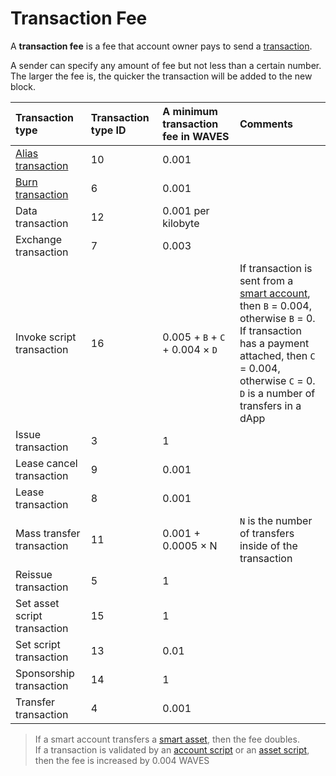 # Transaction Fee

A **transaction fee** is a fee that account owner pays to send a [transaction](/blockchain/transaction.md).

A sender can specify any amount of fee but not less than a certain number. The larger the fee is, the quicker the transaction will be added to the new block.

| Transaction type | Transaction type ID | A minimum transaction fee in WAVES | Comments |
| :--- | :--- | :--- | :--- |
| [Alias transaction](/blockchain/transaction-type/alias-transaction.md) | 10 | 0.001 | |
| [Burn transaction](/blockchain/transaction-type/burn-transaction.md) | 6 | 0.001 | |
| Data transaction | 12 | 0.001 per kilobyte | |
| Exchange transaction | 7 | 0.003 | |
| Invoke script transaction | 16 | 0.005 + `B` + `C` + 0.004 × `D` | If transaction is sent from a [smart account](/blockchain/smart-account.md), then `B` = 0.004, otherwise `B` = 0. <br>If transaction has a payment attached, then `C` = 0.004, otherwise `C` = 0. <br>`D` is a number of transfers in a dApp |
| Issue transaction | 3 | 1 | |
| Lease cancel transaction | 9 | 0.001 | |
| Lease transaction | 8 | 0.001 | |
| Mass transfer transaction | 11 | 0.001 + 0.0005 × N | `N` is the number of transfers inside of the transaction |
| Reissue transaction | 5 | 1 | |
| Set asset script transaction | 15 | 1 | |
| Set script transaction | 13 | 0.01 | |
| Sponsorship transaction | 14 | 1 | |
| Transfer transaction | 4 | 0.001 | |

> If a smart account transfers a [smart asset](/blockchain/smart-asset.md), then the fee doubles. <br>If a transaction is validated by an [account script](/blockchain/account-script.md) or an [asset script](/blockchain/asset-script.md), then the fee is increased by 0.004 WAVES